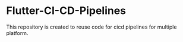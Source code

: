 # Flutter-CI-CD-Pipelines
This repository is created to reuse code for cicd pipelines for multiple platform.
